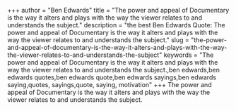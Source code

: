 +++
author = "Ben Edwards"
title = "The power and appeal of Documentary is the way it alters and plays with the way the viewer relates to and understands the subject."
description = "the best Ben Edwards Quote: The power and appeal of Documentary is the way it alters and plays with the way the viewer relates to and understands the subject."
slug = "the-power-and-appeal-of-documentary-is-the-way-it-alters-and-plays-with-the-way-the-viewer-relates-to-and-understands-the-subject"
keywords = "The power and appeal of Documentary is the way it alters and plays with the way the viewer relates to and understands the subject.,ben edwards,ben edwards quotes,ben edwards quote,ben edwards sayings,ben edwards saying,quotes, sayings,quote, saying, motivation"
+++
The power and appeal of Documentary is the way it alters and plays with the way the viewer relates to and understands the subject.
